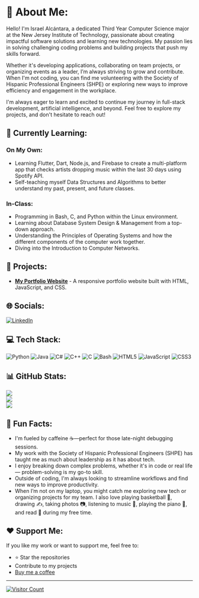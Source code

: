 # 💫 About Me:
Hello! I'm Israel Alcántara, a dedicated Third Year Computer Science major at the New Jersey Institute of Technology, passionate about creating impactful software solutions and learning new technologies. My passion lies in solving challenging coding problems and building projects that push my skills forward.

Whether it's developing applications, collaborating on team projects, or organizing events as a leader, I’m always striving to grow and contribute. When I'm not coding, you can find me volunteering with the Society of Hispanic Professional Engineers (SHPE) or exploring new ways to improve efficiency and engagement in the workplace.

I'm always eager to learn and excited to continue my journey in full-stack development, artificial intelligence, and beyond. Feel free to explore my projects, and don't hesitate to reach out!

## 🌱 Currently Learning:

### On My Own:
- Learning Flutter, Dart, Node.js, and Firebase to create a multi-platform app that checks artists dropping music within the last 30 days using Spotify API.
- Self-teaching myself Data Structures and Algorithms to better understand my past, present, and future classes.

### In-Class:
- Programming in Bash, C, and Python within the Linux environment.
- Learning about Database System Design & Management from a top-down approach.
- Understanding the Principles of Operating Systems and how the different components of the computer work together.
- Diving into the Introduction to Computer Networks.
## 🚀 Projects:
- [**My Portfolio Website**](https://israelalcantara.vercel.app/) - A responsive portfolio website built with HTML, JavaScript, and CSS.

## 🌐 Socials:
[![LinkedIn](https://img.shields.io/badge/LinkedIn-%230077B5.svg?logo=linkedin&logoColor=white)](https://linkedin.com/in/israel-alcantara/)

## 💻 Tech Stack:
![Python](https://img.shields.io/badge/Python-3670A0?style=for-the-badge&logo=python&logoColor=ffdd54)
![Java](https://img.shields.io/badge/Java-ED8B00?style=for-the-badge&logo=openjdk&logoColor=white)
![C#](https://img.shields.io/badge/C%23-%23239120.svg?style=for-the-badge&logo=c-sharp&logoColor=white)
![C++](https://img.shields.io/badge/C%2B%2B-%2300599C.svg?style=for-the-badge&logo=c%2B%2B&logoColor=white)
![C](https://img.shields.io/badge/C-%2300599C.svg?style=for-the-badge&logo=c&logoColor=white)
![Bash](https://img.shields.io/badge/Bash-%23121011.svg?style=for-the-badge&logo=gnu-bash&logoColor=white)
![HTML5](https://img.shields.io/badge/HTML5-%23E34F26.svg?style=for-the-badge&logo=html5&logoColor=white)
![JavaScript](https://img.shields.io/badge/JavaScript-%23323330.svg?style=for-the-badge&logo=javascript&logoColor=%23F7DF1E)
![CSS3](https://img.shields.io/badge/CSS3-%231572B6.svg?style=for-the-badge&logo=css3&logoColor=white)

## 📊 GitHub Stats:
![](https://github-readme-stats.vercel.app/api?username=iaalcantara17&theme=dracula&hide_border=false&include_all_commits=false&count_private=false)<br/>
![](https://github-readme-streak-stats.herokuapp.com/?user=iaalcantara17&theme=dracula&hide_border=false)<br/>
![](https://github-readme-stats.vercel.app/api/top-langs/?username=iaalcantara17&theme=dracula&hide_border=false&include_all_commits=false&count_private=false&layout=compact)

## 🎉 Fun Facts:
- I'm fueled by caffeine ☕—perfect for those late-night debugging sessions.
- My work with the Society of Hispanic Professional Engineers (SHPE) has taught me as much about leadership as it has about tech.
- I enjoy breaking down complex problems, whether it's in code or real life — problem-solving is my go-to skill.
- Outside of coding, I'm always looking to streamline workflows and find new ways to improve productivity.
- When I’m not on my laptop, you might catch me exploring new tech or organizing projects for my team. I also love playing basketball 🏀, drawing ✍, taking photos 📷, listening to music 🎵, playing the piano 🎹, and read 📕 during my free time.

## ❤️ Support Me:
If you like my work or want to support me, feel free to:
- ⭐ Star the repositories
- Contribute to my projects
- [Buy me a coffee](https://buymeacoffee.com/iaalcantara17)

---
[![Visitor Count](https://profile-counter.glitch.me/iaalcantara17/count.svg)](https://profile-counter.glitch.me/iaalcantara17/count.svg)

